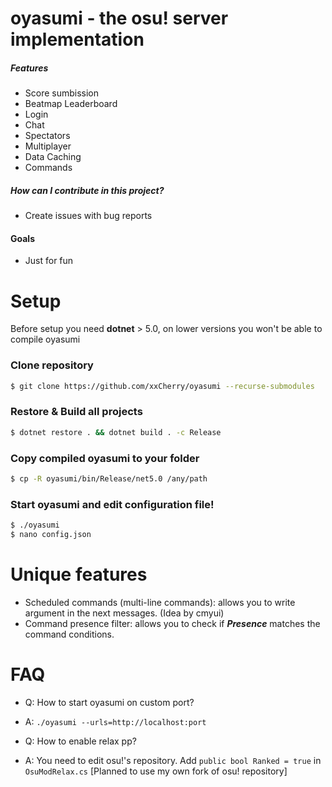 # oyasumi - the osu! server implementation

##### Features
 * Score sumbission
 * Beatmap Leaderboard
 * Login
 * Chat
 * Spectators
 * Multiplayer
 * Data Caching
 * Commands

##### How can I contribute in this project?
 - Create issues with bug reports
 
#### Goals
 - Just for fun

# Setup
Before setup you need **dotnet** > 5.0, on lower versions you won't be able to compile oyasumi

### Clone repository
```sh
$ git clone https://github.com/xxCherry/oyasumi --recurse-submodules
```

### Restore & Build all projects
```sh
$ dotnet restore . && dotnet build . -c Release
```

### Copy compiled oyasumi to your folder
```sh
$ cp -R oyasumi/bin/Release/net5.0 /any/path
```

### Start oyasumi and edit configuration file!
```sh
$ ./oyasumi
$ nano config.json
```

# Unique features

* Scheduled commands (multi-line commands): allows you to write argument in the next messages. (Idea by cmyui)
* Command presence filter: allows you to check if ***Presence*** matches the command conditions.

# FAQ

 * Q: How to start oyasumi on custom port?
 * A: `./oyasumi --urls=http://localhost:port`

 * Q: How to enable relax pp?
 * A: You need to edit osu!'s repository. Add `public bool Ranked = true` in `OsuModRelax.cs` [Planned to use my own fork of osu! repository]
